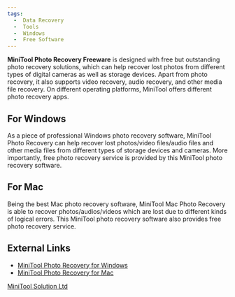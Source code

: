 ```yaml
---
tags:
  -  Data Recovery
  -  Tools
  -  Windows
  -  Free Software
---
```

**MiniTool Photo Recovery Freeware** is designed with free but
outstanding photo recovery solutions, which can help recover lost photos
from different types of digital cameras as well as storage devices.
Apart from photo recovery, it also supports video recovery, audio
recovery, and other media file recovery. On different operating
platforms, MiniTool offers different photo recovery apps.

## For Windows

As a piece of professional Windows photo recovery software, MiniTool
Photo Recovery can help recover lost photos/video files/audio files and
other media files from different types of storage devices and cameras.
More importantly, free photo recovery service is provided by this
MiniTool photo recovery software.

## For Mac

Being the best Mac photo recovery software, MiniTool Mac Photo Recovery
is able to recover photos/audios/videos which are lost due to different
kinds of logical errors. This MiniTool photo recovery software also
provides free photo recovery service.

## External Links

- [MiniTool Photo Recovery for
  Windows](http://www.minitool.com/photo-recovery-software/windows-photo-recovery.html)
- [MiniTool Photo Recovery for
  Mac](http://www.minitool.com/photo-recovery-software/mac-photo-recovery.html)

[MiniTool Solution Ltd](minitool_solution_ltd.md)

